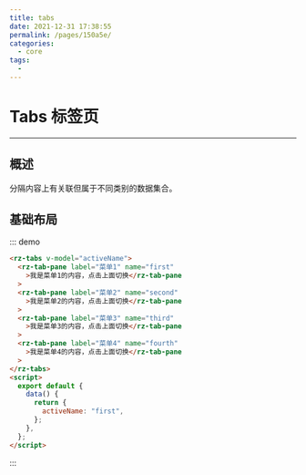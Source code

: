 ```yaml
---
title: tabs
date: 2021-12-31 17:38:55
permalink: /pages/150a5e/
categories:
  - core
tags:
  -
---
```


# Tabs 标签页

---

## 概述

分隔内容上有关联但属于不同类别的数据集合。

## 基础布局

::: demo

```html
<rz-tabs v-model="activeName">
  <rz-tab-pane label="菜单1" name="first"
    >我是菜单1的内容，点击上面切换</rz-tab-pane
  >
  <rz-tab-pane label="菜单2" name="second"
    >我是菜单2的内容，点击上面切换</rz-tab-pane
  >
  <rz-tab-pane label="菜单3" name="third"
    >我是菜单3的内容，点击上面切换</rz-tab-pane
  >
  <rz-tab-pane label="菜单4" name="fourth"
    >我是菜单4的内容，点击上面切换</rz-tab-pane
  >
</rz-tabs>
<script>
  export default {
    data() {
      return {
        activeName: "first",
      };
    },
  };
</script>
```

:::
